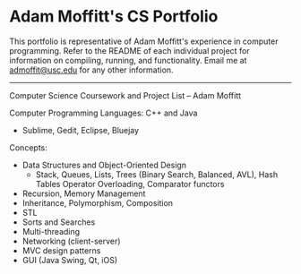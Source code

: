 # Adam Moffitt's CS Portfolio

This portfolio is representative of Adam Moffitt's experience in computer programming. Refer to the README of each individual project for information on compiling, running, and functionality. Email me at admoffit@usc.edu for any other information.

----

Computer Science Coursework and Project List – Adam Moffitt

Computer Programming Languages: C++ and Java
  * Sublime, Gedit, Eclipse, Bluejay

Concepts:
  * Data Structures and Object-Oriented Design
      * Stack, Queues, Lists, Trees (Binary Search, Balanced, AVL), Hash Tables
		Operator Overloading, Comparator functors  
  * Recursion, Memory Management  
  * Inheritance, Polymorphism, Composition  
  * STL  
  * Sorts and Searches  
  * Multi-threading
  * Networking (client-server)
  * MVC design patterns
  * GUI (Java Swing, Qt, iOS)
